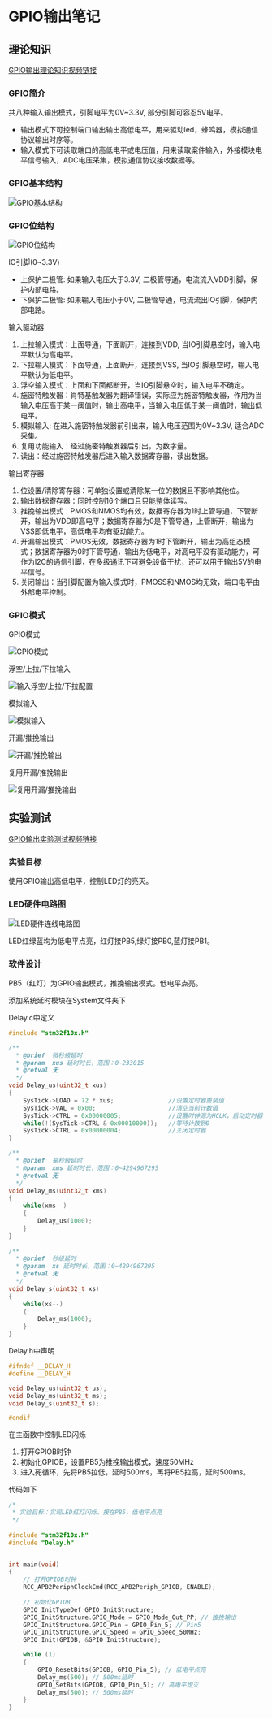 # GPIO输出笔记

## 理论知识

[GPIO输出理论知识视频链接](https://www.bilibili.com/video/BV1th411z7sn?spm_id_from=333.788.videopod.episodes&vd_source=82fdaa13f57d339420a33b8e98a53858&p=5)

### GPIO简介

共八种输入输出模式，引脚电平为0V~3.3V, 部分引脚可容忍5V电平。

- 输出模式下可控制端口输出输出高低电平，用来驱动led，蜂鸣器，模拟通信协议输出时序等。
- 输入模式下可读取端口的高低电平或电压值，用来读取案件输入，外接模块电平信号输入，ADC电压采集，模拟通信协议接收数据等。
### GPIO基本结构

![GPIO基本结构](https://raw.githubusercontent.com/See-YouL/PicGoFhotos/master/20250415221259703.png)

### GPIO位结构

![GPIO位结构](https://raw.githubusercontent.com/See-YouL/PicGoFhotos/master/20250415221528161.png)

IO引脚(0~3.3V)

- 上保护二极管: 如果输入电压大于3.3V, 二极管导通，电流流入VDD引脚，保护内部电路。
- 下保护二极管: 如果输入电压小于0V, 二极管导通，电流流出IO引脚，保护内部电路。

输入驱动器

1. 上拉输入模式：上面导通，下面断开，连接到VDD, 当IO引脚悬空时，输入电平默认为高电平。
2. 下拉输入模式：下面导通，上面断开，连接到VSS, 当IO引脚悬空时，输入电平默认为低电平。
3. 浮空输入模式：上面和下面都断开，当IO引脚悬空时，输入电平不确定。
4. 施密特触发器：肖特基触发器为翻译错误，实际应为施密特触发器，作用为当输入电压高于某一阈值时，输出高电平，当输入电压低于某一阈值时，输出低电平。
5. 模拟输入: 在进入施密特触发器前引出来，输入电压范围为0V~3.3V, 适合ADC采集。
6. 复用功能输入：经过施密特触发器后引出，为数字量。
7. 读出：经过施密特触发器后进入输入数据寄存器，读出数据。

输出寄存器

1. 位设置/清除寄存器：可单独设置或清除某一位的数据且不影响其他位。
2. 输出数据寄存器：同时控制16个端口且只能整体读写。
3. 推挽输出模式：PMOS和NMOS均有效，数据寄存器为1时上管导通，下管断开，输出为VDD即高电平；数据寄存器为0是下管导通，上管断开，输出为VSS即低电平，高低电平均有驱动能力。
4. 开漏输出模式：PMOS无效，数据寄存器为1时下管断开，输出为高组态模式；数据寄存器为0时下管导通，输出为低电平，对高电平没有驱动能力，可作为I2C的通信引脚，在多级通讯下可避免设备干扰，还可以用于输出5V的电平信号。
5. 关闭输出：当引脚配置为输入模式时，PMOSS和NMOS均无效，端口电平由外部电平控制。

### GPIO模式

GPIO模式

![GPIO模式](https://raw.githubusercontent.com/See-YouL/PicGoFhotos/master/20250415233712806.png)

浮空/上拉/下拉输入

![输入浮空/上拉/下拉配置](https://raw.githubusercontent.com/See-YouL/PicGoFhotos/master/20250415233836743.png)

模拟输入

![模拟输入](https://raw.githubusercontent.com/See-YouL/PicGoFhotos/master/20250415234242718.png)

开漏/推挽输出

![开漏/推挽输出](https://raw.githubusercontent.com/See-YouL/PicGoFhotos/master/20250415234345490.png)

复用开漏/推挽输出

![复用开漏/推挽输出](https://raw.githubusercontent.com/See-YouL/PicGoFhotos/master/20250415234440037.png)

## 实验测试

[GPIO输出实验测试视频链接](https://www.bilibili.com/video/BV1th411z7sn?spm_id_from=333.788.videopod.episodes&vd_source=82fdaa13f57d339420a33b8e98a53858&p=6)

### 实验目标

使用GPIO输出高低电平，控制LED灯的亮灭。

### LED硬件电路图

![LED硬件连线电路图](https://raw.githubusercontent.com/See-YouL/PicGoFhotos/master/20250415235324570.png)

LED红绿蓝均为低电平点亮，红灯接PB5,绿灯接PB0,蓝灯接PB1。

### 软件设计

PB5（红灯）为GPIO输出模式，推挽输出模式。低电平点亮。

添加系统延时模块在System文件夹下

Delay.c中定义

```c
#include "stm32f10x.h"

/**
  * @brief  微秒级延时
  * @param  xus 延时时长，范围：0~233015
  * @retval 无
  */
void Delay_us(uint32_t xus)
{
	SysTick->LOAD = 72 * xus;				//设置定时器重装值
	SysTick->VAL = 0x00;					//清空当前计数值
	SysTick->CTRL = 0x00000005;				//设置时钟源为HCLK，启动定时器
	while(!(SysTick->CTRL & 0x00010000));	//等待计数到0
	SysTick->CTRL = 0x00000004;				//关闭定时器
}

/**
  * @brief  毫秒级延时
  * @param  xms 延时时长，范围：0~4294967295
  * @retval 无
  */
void Delay_ms(uint32_t xms)
{
	while(xms--)
	{
		Delay_us(1000);
	}
}
 
/**
  * @brief  秒级延时
  * @param  xs 延时时长，范围：0~4294967295
  * @retval 无
  */
void Delay_s(uint32_t xs)
{
	while(xs--)
	{
		Delay_ms(1000);
	}
} 


```

Delay.h中声明

```c
#ifndef __DELAY_H
#define __DELAY_H

void Delay_us(uint32_t us);
void Delay_ms(uint32_t ms);
void Delay_s(uint32_t s);

#endif

```

在主函数中控制LED闪烁

1. 打开GPIOB时钟
2. 初始化GPIOB，设置PB5为推挽输出模式，速度50MHz
3. 进入死循环，先将PB5拉低，延时500ms，再将PB5拉高，延时500ms。

代码如下

```c
/*
 * 实验目标：实现LED红灯闪烁，接在PB5，低电平点亮
 */
 
#include "stm32f10x.h"
#include "Delay.h"


int main(void)
{
	// 打开GPIOB时钟
	RCC_APB2PeriphClockCmd(RCC_APB2Periph_GPIOB, ENABLE); 
	
	// 初始化GPIOB
	GPIO_InitTypeDef GPIO_InitStructure;
	GPIO_InitStructure.GPIO_Mode = GPIO_Mode_Out_PP; // 推挽输出
	GPIO_InitStructure.GPIO_Pin = GPIO_Pin_5; // Pin5
	GPIO_InitStructure.GPIO_Speed = GPIO_Speed_50MHz;
	GPIO_Init(GPIOB, &GPIO_InitStructure);

	while (1)
	{
		GPIO_ResetBits(GPIOB, GPIO_Pin_5); // 低电平点亮
		Delay_ms(500); // 500ms延时
		GPIO_SetBits(GPIOB, GPIO_Pin_5); // 高电平熄灭
		Delay_ms(500); // 500ms延时
	}
}

```
